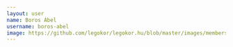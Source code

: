 ```yaml
---
layout: user
name: Boros Ábel
username: boros-abel
image: https://github.com/legokor/legokor.hu/blob/master/images/members/BorosAbel.jpg
---
```

